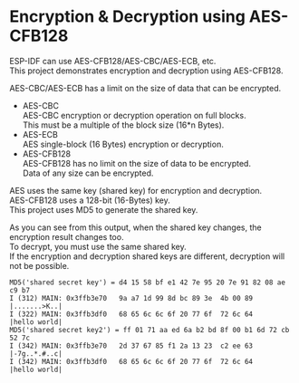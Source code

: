 # Encryption & Decryption using AES-CFB128
ESP-IDF can use AES-CFB128/AES-CBC/AES-ECB, etc.   
This project demonstrates encryption and decryption using AES-CFB128.   

AES-CBC/AES-ECB has a limit on the size of data that can be encrypted.  
- AES-CBC   
	AES-CBC encryption or decryption operation on full blocks.   
	This must be a multiple of the block size (16*n Bytes).   
- AES-ECB   
	AES single-block (16 Bytes) encryption or decryption.   
- AES-CFB128   
	AES-CFB128 has no limit on the size of data to be encrypted.   
	Data of any size can be encrypted.   

AES uses the same key (shared key) for encryption and decryption.   
AES-CFB128 uses a 128-bit (16-Bytes) key.   
This project uses MD5 to generate the shared key.   

As you can see from this output, when the shared key changes, the encryption result changes too.   
To decrypt, you must use the same shared key.   
If the encryption and decryption shared keys are different, decryption will not be possible.   
```
MD5('shared secret key') = d4 15 58 bf e1 42 7e 95 20 7e 91 82 08 ae c9 b7
I (312) MAIN: 0x3ffb3e70   9a a7 1d 99 8d bc 89 3e  4b 00 89                 |.......>K..|
I (322) MAIN: 0x3ffb3df0   68 65 6c 6c 6f 20 77 6f  72 6c 64                 |hello world|
MD5('shared secret key2') = ff 01 71 aa ed 6a b2 bd 8f 00 b1 6d 72 cb 52 7c
I (342) MAIN: 0x3ffb3e70   2d 37 67 85 f1 2a 13 23  c2 ee 63                 |-7g..*.#..c|
I (342) MAIN: 0x3ffb3df0   68 65 6c 6c 6f 20 77 6f  72 6c 64                 |hello world|
```

